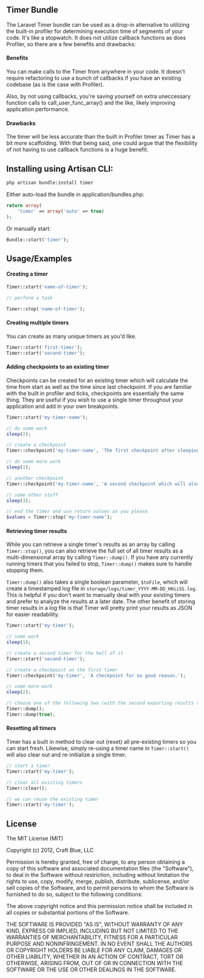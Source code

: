 ## Timer Bundle

The Laravel Timer bundle can be used as a drop-in alternative to utilizing the built-in
profiler for determining execution time of segments of your code. It's like a
stopwatch. It does not utilize callback functions as does Profiler, so there are
a few benefits and drawbacks:

#### Benefits ####

You can make calls to the Timer from anywhere in your code. It doesn't require
refactoring to use a bunch of callbacks if you have an existing codebase (as is
the case with Profiler).

Also, by not using callbacks, you're saving yourself on extra uneccessary function
calls to call_user_func_array() and the like, likely improving application performance.

#### Drawbacks ####

The timer will be less accurate than the built in Profiler timer as Timer has a
bit more scaffolding. With that being said, one could argue that the flexibility of
not having to use callback functions is a huge benefit.

## Installing using Artisan CLI:

```bash
php artisan bundle:install timer
```

Either auto-load the bundle in application/bundles.php:

```php
return array(
    'timer' => array('auto' => true)
);
```

Or manually start:

```php
Bundle::start('timer');
```

## Usage/Examples

#### Creating a timer

```php
Timer::start('name-of-timer');

// perform a task

Timer::stop('name-of-timer');
```

#### Creating multiple timers
You can create as many unique timers as you'd like.

```php
Timer::start('first-timer');
Timer::start('second-timer');
```

#### Adding checkpoints to an existing timer

Checkpoints can be created for an existing timer which will calculate the time from start as well as the time since last checkpoint.
If you are familiar with the built in profiler and ticks, checkpoints are essentially the same thing. They are useful if you wish to
use a single timer throughout your application and add in your own breakpoints.

```php
Timer::start('my-timer-name');

// do some work
sleep(2);

// create a checkpoint
Timer::checkpoint('my-timer-name', 'The first checkpoint after sleeping 2 seconds.');

// do some more work
sleep(1);

// another checkpoint
Timer::checkpoint('my-timer-name', 'A second checkpoint which will also calculate time elapsed from first checkpoint.');

// some other stuff
sleep(3);

// end the timer and use return values as you please
$values = Timer::stop('my-timer-name');
```

#### Retrieving timer results
While you can retrieve a single timer's results as an array by calling `Timer::stop()`,
you can also retrieve the full set of all timer results as a multi-dimensional array
by calling `Timer::dump()`. If you have any currently running timers that you failed
to stop, `Timer::dump()` makes sure to handle stopping them.

`Timer::dump()` also takes a single boolean parameter, `$toFile`, which will create
a timestamped log file in `storage/logs/timer_YYYY-MM-DD_HHiiSS.log`. This is
helpful if you don't want to manually deal with your existing timers and prefer to
analyze the results at a later date. The other benefit of storing timer results in
a log file is that Timer will pretty print your results as JSON for easier readability.

```php
Timer::start('my-timer');

// some work
sleep(1);

// create a second timer for the hell of it
Timer::start('second-timer');

// create a checkpoint on the first timer
Timer::checkpoint('my-timer', 'A checkpoint for no good reason.');

// some more work
sleep(2);

// choose one of the following two (with the second exporting results to log file)
Timer::dump();
Timer::dump(true);
```

#### Resetting all timers
Timer has a built in method to clear out (reset) all pre-existing timers so you
can start fresh. Likewise, simply re-using a timer name in `Timer::start()`
will also clear out and re-initialize a single timer.

```php
// start a timer
Timer::start('my-timer');

// clear all existing timers
Timer::clear();

// we can reuse the existing timer
Timer::start('my-timer');
```

## License

The MIT License (MIT)

Copyright (c) 2012, Craft Blue, LLC

Permission is hereby granted, free of charge, to any person obtaining a copy of this software and associated documentation files (the "Software"), to deal in the Software without restriction, including without limitation the rights to use, copy, modify, merge, publish, distribute, sublicense, and/or sell copies of the Software, and to permit persons to whom the Software is furnished to do so, subject to the following conditions:

The above copyright notice and this permission notice shall be included in all copies or substantial portions of the Software.

THE SOFTWARE IS PROVIDED "AS IS", WITHOUT WARRANTY OF ANY KIND, EXPRESS OR IMPLIED, INCLUDING BUT NOT LIMITED TO THE WARRANTIES OF MERCHANTABILITY, FITNESS FOR A PARTICULAR PURPOSE AND NONINFRINGEMENT. IN NO EVENT SHALL THE AUTHORS OR COPYRIGHT HOLDERS BE LIABLE FOR ANY CLAIM, DAMAGES OR OTHER LIABILITY, WHETHER IN AN ACTION OF CONTRACT, TORT OR OTHERWISE, ARISING FROM, OUT OF OR IN CONNECTION WITH THE SOFTWARE OR THE USE OR OTHER DEALINGS IN THE SOFTWARE.
